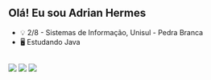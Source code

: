 ## Olá! Eu sou Adrian Hermes

- 💡 2/8 - Sistemas de Informação, Unisul - Pedra Branca
- 🖥️ Estudando Java
##
 
<div>
  <a href="https://www.instagram.com/adrianhsouza/?next=%2F" target="_blank"><img src="https://img.shields.io/badge/-Instagram-%23E4405F?style=for-the-badge&logo=instagram&logoColor=white" target="_blank"></a>
  <a href = "mailto:adrianhermes11@gmail.com"><img src="https://img.shields.io/badge/-Gmail-%23333?style=for-the-badge&logo=gmail&logoColor=white" target="_blank"></a>
  <a href="https://www.linkedin.com/in/adrian-hermes/" target="_blank"><img src="https://img.shields.io/badge/-LinkedIn-%230077B5?style=for-the-badge&logo=linkedin&logoColor=white" target="_blank"></a> 
  
</div>

          
